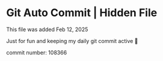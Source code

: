 # Git Auto Commit | Hidden File

This file was added Feb 12, 2025

Just for fun and keeping my daily git commit active 🤪

commit number: 108366
